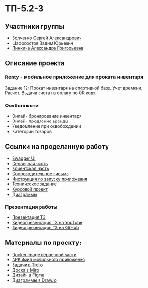 # ТП-5.2-3
## Участники группы
- [Волченко Сергей Александрович](https://github.com/sevolchenko)
- [Шафоростов Вадим Юрьевич](https://github.com/MiSticksman)
- [Линкина Александра Григорьевна](https://github.com/linkina02)
## Описание проекта
### Renty - мобильное приложение для проката инвентаря
Задание 12: Прокат инвентаря на спортивной базе. Учет времени. Расчет. Выдача счета на оплату по QR коду.

### Особенности
- Онлайн бронирование инвентаря
- Онлайн продление аренды
- Уведомление при освобождении
- Категории товаров

## Ссылки на проделанную работу
- [Swagger UI](https://renty-api-sevolchenko.cloud.okteto.net/swagger-ui)
- [Серверная часть](app/server)
- [Клиентская часть](app/client)
- [Сопроводительное письмо](docs/Сопроводительное%20письмо.pdf)
- [Инструкция по запуску приложения](docs/Инструкция%20по%20запуску.pdf)
- [Техническое задание](docs/Техническое%20задание.pdf)
- [Курсовой проект](docs/Курсовой%20проект.pdf)
- [Диаграммы](docs/diagrams)
### Презентация работы
- [Презентация ТЗ](docs/presentation/Презентация%20по%20ТЗ.pdf)
- [Видеопрезентация ТЗ на YouTube](https://youtu.be/SlOl7-O6T2s)
- [Видеопрезентация ТЗ на GitHub](docs/presentation/Видеопрезентация%20по%20ТЗ.mp4)


## Материалы по проекту:
- [Docker Image серверной части](https://github.com/sevolchenko/renty/pkgs/container/renty%2Fserver)
- [APK файл мобильного приложения](app/client/app-release.apk)
- [Задачи в Trello](https://trello.com/b/8XYZKktR/renty)
- [Доска в Miro](https://miro.com/app/board/uXjVMfMfX_M=/)
- [Дизайн в Figma](https://www.figma.com/file/0UBSbFquRYT1QXGyrH6JiV/Renty?node-id=0%3A1&t=63ZOD7RdBsDtvM6V-1)
- [Диаграммы в Draw.io](https://drive.google.com/file/d/1lqZKVPA-b3Bo-5tVm31jjGfLrGbnOb2S/view?usp=sharing)
